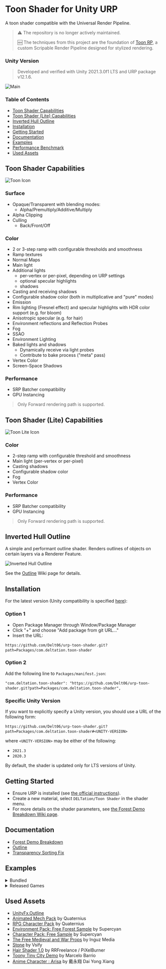 # Toon Shader for Unity URP

A toon shader compatible with the Universal Render Pipeline.

> ⚠️ The repository is no longer actively maintained.
>
> 🆕 The techniques from this project are the foundation of [Toon RP](https://github.com/Delt06/toon-rp), a custom Scripable Render Pipeline designed for stylized rendering.

### Unity Version

> Developed and verified with Unity 2021.3.0f1 LTS and URP package v12.1.6.

![Main](https://github.com/Delt06/urp-toon-shader-cyberpunk-demo/blob/master/Documentation/screenshot.jpg?raw=true)

### Table of Contents

- [Toon Shader Capabilities](#toon-shader-capabilities)  
- [Toon Shader (Lite) Capabilities](#toon-shader-lite-capabilities)  
- [Inverted Hull Outline](#inverted-hull-outline)  
- [Installation](#installation)
- [Getting Started](#getting-started)
- [Documentation](#documentation)  
- [Examples](#examples)  
- [Performance Benchmark](#performance-benchmark)  
- [Used Assets](#used-assets)  


## Toon Shader Capabilities

<img src="Showcase/toon_icon.jpg" alt="Toon Icon" width="150">

### Surface

- Opaque/Transparent with blending modes:
  - Alpha/Premultiply/Additive/Multiply
- Alpha Clipping
- Culling
  - Back/Front/Off

### Color

- 2 or 3-step ramp with configurable thresholds and smoothness
- Ramp textures
- Normal Maps
- Main light
- Additional lights 
  - per-vertex or per-pixel, depending on URP settings
  - optional specular highlights
  - shadows
- Casting and receiving shadows
- Configurable shadow color (both in multiplicative and "pure" modes)
- Emission
- Rim lighting (Fresnel effect) and specular highlights with HDR color support (e.g. for bloom)
- Anisotropic specular (e.g. for hair)
- Environment reflections and Reflection Probes
- Fog
- SSAO
- Environment Lighting
- Baked lights and shadows 
  - Dynamically receive via light probes 
  - Contribute to bake process ("meta" pass)
- Vertex Color
- Screen-Space Shadows

### Performance

- SRP Batcher compatibility
- GPU Instancing

> Only Forward rendering path is supported.

## Toon Shader (Lite) Capabilities

<img src="Showcase/toon_lite_icon.jpg" alt="Toon Lite Icon" width="150">

### Color

- 2-step ramp with configurable threshold and smoothness
- Main light (per-vertex or per-pixel)
- Casting shadows
- Configurable shadow color
- Fog
- Vertex Color

### Performance
- SRP Batcher compatibility
- GPU Instancing

> Only Forward rendering path is supported.

## Inverted Hull Outline

A simple and performant outline shader. Renders outlines of objects on certain layers via a Renderer Feature.

<img src="Showcase/inverted_hull_outline.jpg" alt="Inverted Hull Outline" width="300">

See the [Outline](https://github.com/Delt06/urp-toon-shader/wiki/Outline) Wiki page for details.

## Installation

For the latest version (Unity compatibility is specified [here](#unity-version)):

### Option 1
- Open Package Manager through Window/Package Manager
- Click "+" and choose "Add package from git URL..."
- Insert the URL:

```
https://github.com/Delt06/urp-toon-shader.git?path=Packages/com.deltation.toon-shader
```

### Option 2
Add the following line to `Packages/manifest.json`:
```
"com.deltation.toon-shader": "https://github.com/Delt06/urp-toon-shader.git?path=Packages/com.deltation.toon-shader",
```

### Specific Unity Version

If you want to explicitly specify a Unity version, you should use a URL of the following form:

```
https://github.com/Delt06/urp-toon-shader.git?path=Packages/com.deltation.toon-shader#<UNITY-VERSION>
```

where `<UNITY-VERSION>` may be either of the following:
- `2021.3`
- `2020.3`

By default, the shader is updated only for LTS versions of Unity.

## Getting Started

- Ensure URP is installed (see [the official instructions](https://docs.unity3d.com/Packages/com.unity.render-pipelines.universal@15.0/manual/InstallURPIntoAProject.html)).
- Create a new material, select `DELTation/Toon Shader` in the shader menu.
- For more details on the shader parameters, see [the Forest Demo Breakdown Wiki page](https://github.com/Delt06/urp-toon-shader/wiki/Forest-Demo-Breakdown).

## Documentation

- [Forest Demo Breakdown](https://github.com/Delt06/urp-toon-shader/wiki/Forest-Demo-Breakdown)
- [Outline](https://github.com/Delt06/urp-toon-shader/wiki/Outline)
- [Transparency Sorting Fix](https://github.com/Delt06/urp-toon-shader/wiki/Transparency-Sorting-Fix)

## Examples

<details>
<summary> Bundled</summary>

<ul>

<li><img src="Showcase/main.jpg" alt="Forest Demo" width="400"></li>

<li><img src="Showcase/toony_tiny_city_demo.jpg" alt="Toony Tiny City Demo" width="400"></li>

<li><img src="Showcase/anime-character-arisa.jpg" alt="Anime Character: Arisa" width="400"></li>

<li><img src="Showcase/warrior.jpg" alt="warrior" width="400"></li>

<li><img src="Showcase/fur.jpg" alt="fur" width="400"></li>

</ul>

</details>

<details>
<summary>Released Games</summary>

<ul>
  <li>
    <p>
      <a href="https://play.google.com/store/apps/details?id=com.igdclub.tornadoblade">
        Tornado Blade
      </a>
    </p>
    <img src="https://play-lh.googleusercontent.com/kJlmjO6aAfP4nyGGWh1wCduj7uCVfWYAvb8gOl07nHRbkjY9oxLdluiZY0pj6c1ZbQ=w240-h480-rw" alt="Tornado Blade" width="200">
  </li>

  <li>
    <p>
      <a href="https://play.google.com/store/apps/details?id=com.igdclub.blowfight">
        Blow Fight
      </a>
    </p>
    <img src="https://play-lh.googleusercontent.com/x0JiCI0H6Qlw27cjPlPyWLMcgUkjGkqxXQTkf-DRqi5qqBbn-RyCN5TPqS_14IvERA=w240-h480-rw" alt="Blow Fight" width="200">
  </li>

  <li>
    <p>
      <a href="https://play.google.com/store/apps/details?id=com.miner.farm">
         Miner Farm
      </a>
    </p>
    <img src="https://play-lh.googleusercontent.com/bPU1C18MFA2TRQgwvq3VTYo_hntbe0I_tRIwUbO7x2SmXlCzJ7n97TAy1Xn530nQEA=w240-h480-rw" alt="Miner Farm" width="200">
  </li>

  <li>
    <p>
      <a href="https://play.google.com/store/apps/details?id=com.igdclub.bulldozerrunner">
         Bulldozer Runner
      </a>
    </p>
    <img src="https://play-lh.googleusercontent.com/N6MO0mfLi2UhO61X1o6JJ9IYWLPzQANCndWOq3b9e-NnEWinCJaMdwcNzahm9PJWwiY=w240-h480-rw" alt="Bulldozer Runner" width="200">
  </li>

  <li>
    <p>
      <a href="https://play.google.com/store/apps/details?id=stoneage.survival.craft">
        Survival Craft: Stone Age
      </a>
    </p>
    <img src="https://play-lh.googleusercontent.com/kzNH-ESRhwKNE4zBQwvacDo5FHg5ofREMO2WGeJE-45yvUPmi0KdXKqUhOnpa90lNA=w240-h480-rw" alt="Survival Craft: Stone Age" width="200">
  </li>

  <li>
    <p>
      <a href="https://play.google.com/store/apps/details?id=com.igdclub.bumpfight">
        Bump Fight
      </a>
    </p>
    <img src="https://play-lh.googleusercontent.com/GFX_AtN2H7ZYu_1a67p4UXoXUzBimDnl75qCSEIwjojy_dhIKgD-I0ClfCVK-E9Zg-4=w240-h480-rw" alt="Bump Fight" width="200">
  </li>

  <li>
    <p>
      <a href="https://play.google.com/store/apps/details?id=com.igdclub.merge2race">
        Merge 2 Race
      </a>
    </p>
    <img src="https://play-lh.googleusercontent.com/1rfUHyOz6DoPIL26hm1XkYvluTqeMKcdOdvvmuWPmY_vaZL160HifhZ0QyaB18gwKVw=w240-h480-rw" alt="Merge 2 Race" width="200">
  </li>

  <li>
    <p>
      <a href="https://play.google.com/store/apps/details?id=com.igdclub.countfight">
        Count Fight
      </a>
    </p>
    <img src="https://play-lh.googleusercontent.com/YhEVcheZQbdTogHtWuqEtMstnx0ii-DnZnmIxDtq7bKwAlaQ2z0RBSNPxYeo0JOE=w240-h480-rw" alt="Count Fight" width="200">
  </li>

  <li>
    <p>
      <a href="https://play.google.com/store/apps/details?id=com.igdclub.loverslab">
        Lovers Lab
      </a>
    </p>
    <img src="https://play-lh.googleusercontent.com/4vEZfcl16Sap-RN0bEVPEpUucgRURYksXfCWHxFpumLSCBUMbUfrMtWrpmDFMep_rh0=w240-h480-rw" alt="Lovers Lab" width="200">
  </li>

  <li>
    <p>
      <a href="https://play.google.com/store/apps/details?id=com.igdclub.liquidio">
        Liquid.io
      </a>
    </p>
    <img src="https://play-lh.googleusercontent.com/BqwovDHv4JWJRkqzccOrpxKzksjXWDnkIc-qiwW4w-9mENALTGH0_1q3WGL4Do6HVWAu=w240-h480-rw" alt="Liquid.io" width="200">
  </li>
  
</ul>

</details>


## Used Assets
- [UnityFx.Outline](https://github.com/Arvtesh/UnityFx.Outline)
- [Animated Mech Pack](https://quaternius.com/packs/animatedmech.html) by Quaternius
- [RPG Character Pack](https://quaternius.com/packs/rpgcharacters.html) by Quaternius
- [Environment Pack: Free Forest Sample](https://assetstore.unity.com/packages/3d/vegetation/environment-pack-free-forest-sample-168396) by Supercyan
- [Character Pack: Free Sample](https://assetstore.unity.com/packages/3d/characters/humanoids/character-pack-free-sample-79870) by Supercyan
- [The Free Medieval and War Props](https://asststore.unity.com/packages/3d/props/the-free-medieval-and-war-props-174433) by Inguz Media
- [Stone](https://assetstore.unity.com/packages/3d/environments/landscapes/stone-62333) by Vsify
- [Hair Shader 1.0](https://assetstore.unity.com/packages/tools/hair-shader-1-0-117773) by RRFreelance / PiXelBurner
- [Toony Tiny City Demo](https://assetstore.unity.com/packages/3d/environments/urban/toony-tiny-city-demo-176087) by Marcelo Barrio
- [Anime Character : Arisa](https://assetstore.unity.com/packages/3d/characters/anime-character-arisa-free-remakev2-contain-vrm-164251) by 戴永翔 Dai Yong Xiang
